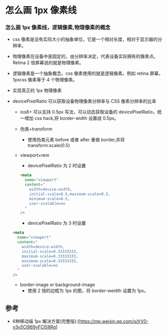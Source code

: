 # 怎么画 1px 像素线

### 怎么画 1px 像素线，逻辑像素,物理像素的概念

- css 像素是没有实际大小的抽象单位，它是一个相对长度，相对于显示器的分辨率。
- 物理像素在设备中是固定的，由分辨率决定，代表设备实际拥有的像素点。Retina 2 倍屏幕说的就是物理像素。
- 逻辑像素是一个抽象概念。css 像素使用的就是逻辑像素。例如 retina 屏幕，1pxcss 像素等于 4 个物理像素。
- 实现真正的 1px 物理像素
- devicePixelRatio 可以获取设备物理像素分辨率与 CSS 像素分辨率的比率

  - ios8+ 可以支持 0.5px 写法，可以动态获取设备的 devicePixelRatio，统一增加 css hack,将 border-width 设置成 0.5px。
  - 伪类+transform
    - 使用伪类元素 before 或者 after 重做 border,并将 transform:scale(0.5)
  - viewport+rem

    - devicePixelRatio 为 2 时设置

    ```html
    <mata
      name="viewport"
      content="
        width=device-width, 
        initial-scale=0.5,maximum-scale=0.5, 
        minimum-scale=0.5, 
        user-scalable=no
      "
    />
    ```

    - devicePixelRatio 为 3 时设置

  ```html
  <mata
    name="viewport"
    content="
      width=device-width,
      initial-scale=0.33333333,
      maximum-scale=0.33333333, 
      minimum-scale=0.33333333, 
      user-scalable=no
    "
  />
  ```

  - border-image or background-image
    - 使用 2 倍的边框为 1px 的图，将 border-weidth 设置为 1px。

## 参考

- 6种移动端 1px 解决方案(完整版):[https://mp.weixin.qq.com/s/IrV0-v3v5Cl969yFCI58Rg]
